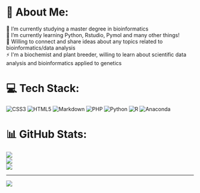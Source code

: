 # 💫 About Me:
🔭 I’m currently studying a master degree in bioinformatics <br>🌱 I’m currently learning Python, Rstudio, Pymol and many other things!<br>💬 Willing to connect and share ideas about any topics related to bioinformatics/data analysis<br>⚡ I'm a biochemist and plant breeder, willing to learn about scientific data analysis and bioinformatics applied to genetics


# 💻 Tech Stack:
![CSS3](https://img.shields.io/badge/css3-%231572B6.svg?style=flat&logo=css3&logoColor=white) ![HTML5](https://img.shields.io/badge/html5-%23E34F26.svg?style=flat&logo=html5&logoColor=white) ![Markdown](https://img.shields.io/badge/markdown-%23000000.svg?style=flat&logo=markdown&logoColor=white) ![PHP](https://img.shields.io/badge/php-%23777BB4.svg?style=flat&logo=php&logoColor=white) ![Python](https://img.shields.io/badge/python-3670A0?style=flat&logo=python&logoColor=ffdd54) ![R](https://img.shields.io/badge/r-%23276DC3.svg?style=flat&logo=r&logoColor=white) ![Anaconda](https://img.shields.io/badge/Anaconda-%2344A833.svg?style=flat&logo=anaconda&logoColor=white)
# 📊 GitHub Stats:
![](https://github-readme-stats.vercel.app/api?username=biokatzen&theme=cobalt&hide_border=false&include_all_commits=true&count_private=true)<br/>
![](https://github-readme-streak-stats.herokuapp.com/?user=biokatzen&theme=cobalt&hide_border=false)<br/>
![](https://github-readme-stats.vercel.app/api/top-langs/?username=biokatzen&theme=cobalt&hide_border=false&include_all_commits=true&count_private=true&layout=compact)

---
[![](https://visitcount.itsvg.in/api?id=biokatzen&icon=3&color=5)](https://visitcount.itsvg.in)

<!-- Proudly created with GPRM ( https://gprm.itsvg.in ) -->

